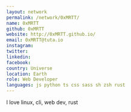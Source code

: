 ```yaml
---
layout: network 
permalink: /network/0xMRTT/ 
name: 0xMRTT
github: 0xMRTT
website: http://0xMRTT.github.io/ 
email: 0xMRTT@tuta.io
instagram: 
twitter:
linkedin: 
facebook: 
country: Universe
location: Earth
role: Web Developer
languages: js python ts css sass sh zsh rust
---
```


I love linux, cli, web dev, rust
